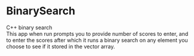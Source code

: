 # BinarySearch
C++ binary search  
This app when run prompts you to provide number of scores to enter, and to enter the scores after which it runs a binary search on any element you choose to see if it stored in the vector array. 
